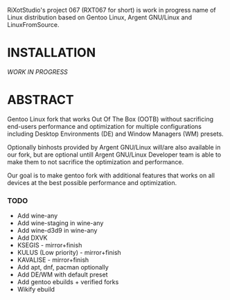 RiXotStudio's project 067 (RXT067 for short) is work in progress name of Linux distribution based on Gentoo Linux, Argent GNU/Linux and LinuxFromSource.

# INSTALLATION

*WORK IN PROGRESS*




# ABSTRACT

Gentoo Linux fork that works Out Of The Box (OOTB) without sacrificing end-users performance and optimization for multiple configurations including Desktop Environments (DE) and Window Managers (WM) presets.

Optionally binhosts provided by Argent GNU/Linux will/are also available in our fork, but are optional untill Argent GNU/Linux Developer team is able to make them to not sacrifice the optimization and performance.

Our goal is to make gentoo fork with additional features that works on all devices at the best possible performance and optimization.




### TODO
- Add wine-any
- Add wine-staging in wine-any
- Add wine-d3d9 in wine-any
- Add DXVK
- KSEGIS - mirror+finish
- KULUS (Low priority) - mirror+finish
- KAVALISE - mirror+finish
- Add apt, dnf, pacman optionally
- Add DE/WM with default preset
- Add gentoo ebuilds + verified forks
- Wikify ebuild 
